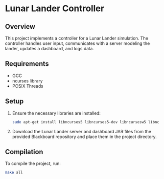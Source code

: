 # Lunar Lander Controller

## Overview

This project implements a controller for a Lunar Lander simulation. The controller handles user input, communicates with a server modeling the lander, updates a dashboard, and logs data.

## Requirements

- GCC
- ncurses library
- POSIX Threads

## Setup

1. Ensure the necessary libraries are installed:
    ```bash
    sudo apt-get install libncurses5 libncurses5-dev libncursesw5 libncursesw5-dev
    ```

2. Download the Lunar Lander server and dashboard JAR files from the provided Blackboard repository and place them in the project directory.

## Compilation

To compile the project, run:
```bash
make all

